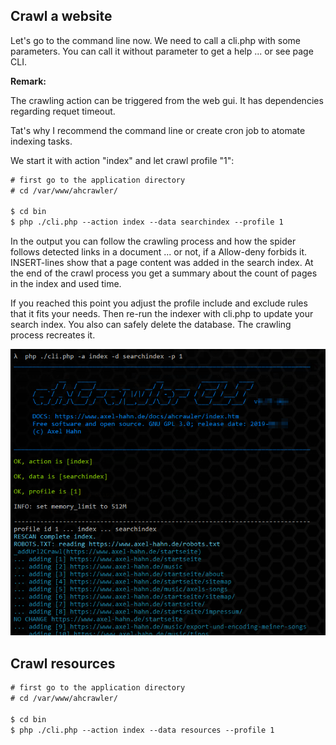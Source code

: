 ## Crawl a website

Let's go to the command line now. We need to call a cli.php with some parameters.
You can call it without parameter to get a help ... or see page CLI.

**Remark:**

The crawling action can be triggered from the web gui. It has dependencies regarding requet timeout.

Tat's why I recommend the command line or create cron job to atomate indexing tasks.

We start it with action "index" and let crawl profile "1":

```txt
# first go to the application directory
# cd /var/www/ahcrawler/

$ cd bin
$ php ./cli.php --action index --data searchindex --profile 1
```

In the output you can follow the crawling process and how the spider follows detected links in a document ... or not, if a Allow-deny forbids it.
INSERT-lines show that a page content was added in the search index.
At the end of the crawl process you get a summary about the count of pages in the index and used time.

If you reached this point you adjust the profile include and exclude rules that it fits your needs. Then re-run the indexer with cli.php to update your search index.
You also can safely delete the database. The crawling process recreates it. 

![Screenshot: CLI - index website](../images/cli-index-searchindex.png)

## Crawl resources

```txt
# first go to the application directory
# cd /var/www/ahcrawler/

$ cd bin
$ php ./cli.php --action index --data resources --profile 1
```
